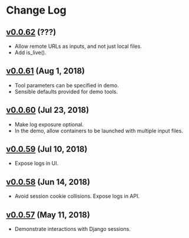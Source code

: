 # Change Log

## [v0.0.62](https://pypi.org/project/django-docker-engine/0.0.62/) (???)

* Allow remote URLs as inputs, and not just local files.
* Add is_live().


## [v0.0.61](https://pypi.org/project/django-docker-engine/0.0.61/) (Aug 1, 2018)

* Tool parameters can be specified in demo.
* Sensible defaults provided for demo tools.


## [v0.0.60](https://pypi.org/project/django-docker-engine/0.0.60/) (Jul 23, 2018)

* Make log exposure optional.
* In the demo, allow containers to be launched with multiple input files.


## [v0.0.59](https://pypi.org/project/django-docker-engine/0.0.59/) (Jul 10, 2018)

* Expose logs in UI.


## [v0.0.58](https://pypi.org/project/django-docker-engine/0.0.58/) (Jun 14, 2018)

* Avoid session cookie collisions. Expose logs in API.


## [v0.0.57](https://pypi.org/project/django-docker-engine/0.0.57/) (May 11, 2018)

* Demonstrate interactions with Django sessions.
